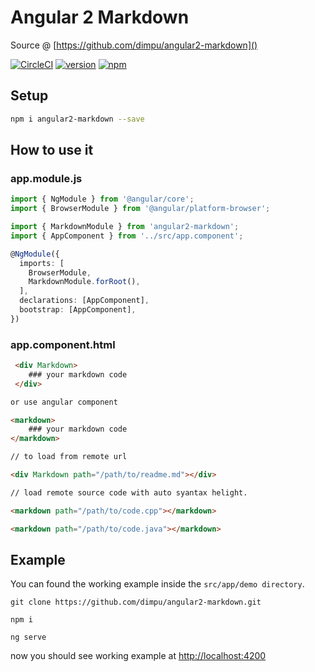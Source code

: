 # Angular 2 Markdown
Source @ [https://github.com/dimpu/angular2-markdown]()

 [![CircleCI](https://circleci.com/gh/dimpu/angular2-markdown/tree/master.svg?style=shield&)](https://circleci.com/gh/dimpu/angular2-markdown/master) [![version](https://img.shields.io/npm/v/angular2-markdown.svg?style=flat)](https://www.npmjs.com/package/angular2-markdown) [![npm](https://img.shields.io/npm/l/angular2-markdown.svg)](https://opensource.org/licenses/MIT)


## Setup
```bash
npm i angular2-markdown --save
```

## How to use it
### app.module.js
```typescript
import { NgModule } from '@angular/core';
import { BrowserModule } from '@angular/platform-browser';

import { MarkdownModule } from 'angular2-markdown';
import { AppComponent } from '../src/app.component';

@NgModule({
  imports: [
    BrowserModule,
    MarkdownModule.forRoot(),
  ],
  declarations: [AppComponent],
  bootstrap: [AppComponent],
})

```

### app.component.html
```html
 <div Markdown>
    ### your markdown code
 </div>

or use angular component

<markdown>
    ### your markdown code
</markdown>

// to load from remote url

<div Markdown path="/path/to/readme.md"></div>

// load remote source code with auto syantax helight.

<markdown path="/path/to/code.cpp"></markdown>

<markdown path="/path/to/code.java"></markdown>
```

## Example

You can found the working example inside the `src/app/demo directory`.

```
git clone https://github.com/dimpu/angular2-markdown.git

npm i

ng serve
```
now you should see working example at [http://localhost:4200]()
